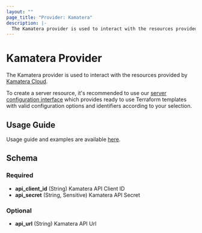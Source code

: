 ```yaml
---
layout: ""
page_title: "Provider: Kamatera"
description: |-
  The Kamatera provider is used to interact with the resources provided by Kamatera Cloud.
---
```


# Kamatera Provider

The Kamatera provider is used to interact with the resources provided by [Kamatera Cloud](https://www.kamatera.com/express/compute/).

To create a server resource, it's recommended to use our 
[server configuration interface](https://kamatera.github.io/kamateratoolbox/serverconfiggen.html?configformat=terraform) 
which provides ready to use Terraform templates with valid configuration options and identifiers according to your selection.

## Usage Guide

Usage guide and examples are available [here](https://github.com/Kamatera/terraform-provider-kamatera/blob/master/README.md#usage-guide).

<!-- schema generated by tfplugindocs -->
## Schema

### Required

- **api_client_id** (String) Kamatera API Client ID
- **api_secret** (String, Sensitive) Kamatera API Secret

### Optional

- **api_url** (String) Kamatera API Url
